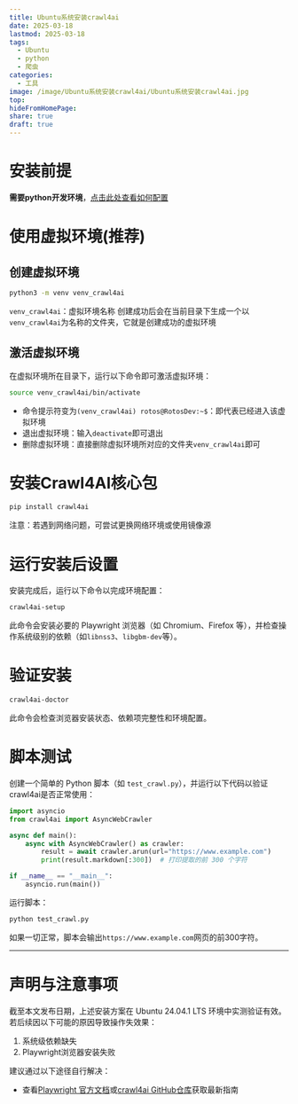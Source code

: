```yaml
---
title: Ubuntu系统安装crawl4ai
date: 2025-03-18
lastmod: 2025-03-18
tags:
  - Ubuntu
  - python
  - 爬虫
categories:
  - 工具
image: /image/Ubuntu系统安装crawl4ai/Ubuntu系统安装crawl4ai.jpg
top: 
hideFromHomePage: 
share: true
draft: true
---
```


# 安装前提
**需要python开发环境**，[点击此处查看如何配置](https://rotosaries.github.io/posts/ubuntu系统配置python开发环境/)
# 使用虚拟环境(推荐)

## 创建虚拟环境
```bash
python3 -m venv venv_crawl4ai
```
`venv_crawl4ai`：虚拟环境名称
创建成功后会在当前目录下生成一个以`venv_crawl4ai`为名称的文件夹，它就是创建成功的虚拟环境
## 激活虚拟环境
在虚拟环境所在目录下，运行以下命令即可激活虚拟环境：
```bash
source venv_crawl4ai/bin/activate
```

- 命令提示符变为`(venv_crawl4ai) rotos@RotosDev:~$`：即代表已经进入该虚拟环境
- 退出虚拟环境：输入`deactivate`即可退出
- 删除虚拟环境：直接删除虚拟环境所对应的文件夹`venv_crawl4ai`即可
# 安装Crawl4AI核心包
```bash
pip install crawl4ai
```
注意：若遇到网络问题，可尝试更换网络环境或使用镜像源
# 运行安装后设置

安装完成后，运行以下命令以完成环境配置：
```bash
crawl4ai-setup
```
此命令会安装必要的 Playwright 浏览器（如 Chromium、Firefox 等），并检查操作系统级别的依赖（如`libnss3`、`libgbm-dev`等）。

# 验证安装

```bash
crawl4ai-doctor
```
此命令会检查浏览器安装状态、依赖项完整性和环境配置。
# 脚本测试

创建一个简单的 Python 脚本（如 `test_crawl.py`），并运行以下代码以验证crawl4ai是否正常使用：
```python
import asyncio
from crawl4ai import AsyncWebCrawler

async def main():
    async with AsyncWebCrawler() as crawler:
        result = await crawler.arun(url="https://www.example.com")
        print(result.markdown[:300])  # 打印提取的前 300 个字符

if __name__ == "__main__":
    asyncio.run(main())
```
运行脚本：
```bash
python test_crawl.py
```
如果一切正常，脚本会输出`https://www.example.com`网页的前300字符。

---
# 声明与注意事项
截至本文发布日期，上述安装方案在 Ubuntu 24.04.1 LTS 环境中实测验证有效。若后续因以下可能的原因导致操作失效果：

1. 系统级依赖缺失
2. Playwright浏览器安装失败

建议通过以下途径自行解决：  
- 查看[Playwright 官方文档](https://www.wenxiaobai.com/chat/200006#)或[crawl4ai GitHub仓库](https://github.com/unclecode/crawl4ai/)获取最新指南
